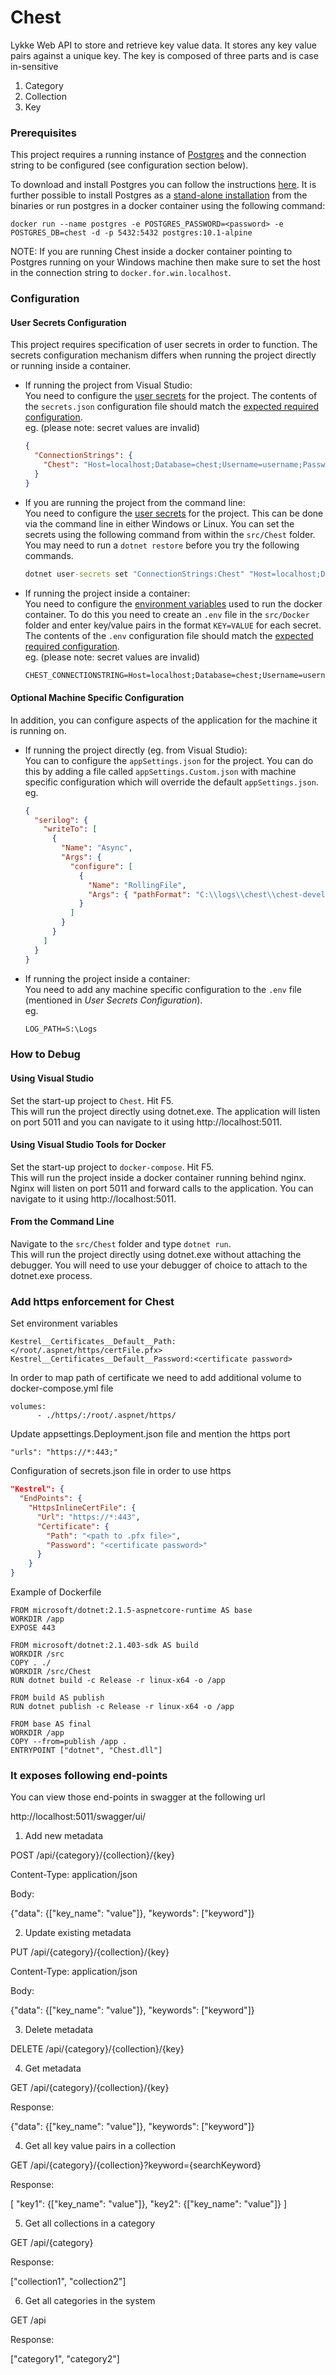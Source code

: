 # Chest #

Lykke Web API to store and retrieve key value data.
It stores any key value pairs against a unique key. The key is composed of three parts and is case in-sensitive

1. Category
2. Collection
3. Key

### Prerequisites

This project requires a running instance of [Postgres](https://www.postgresql.org/) and the connection string to be configured (see configuration section below).  

To download and install Postgres you can follow the instructions [here](https://www.postgresql.org/download/).
It is further possible to install Postgres as a [stand-alone installation](http://www.postgresonline.com/journal/archives/172-Starting-PostgreSQL-in-windows-without-install.html) from the binaries or run postgres in a docker container using the following command:
```
docker run --name postgres -e POSTGRES_PASSWORD=<password> -e POSTGRES_DB=chest -d -p 5432:5432 postgres:10.1-alpine
```
NOTE: If you are running Chest inside a docker container pointing to Postgres running on your Windows machine then make sure to set the host in the connection string to ```docker.for.win.localhost```.

### Configuration

#### User Secrets Configuration

This project requires specification of user secrets in order to function. The secrets configuration mechanism differs when running the project directly or running inside a container.

- If running the project from Visual Studio:  
You need to configure the [user secrets](https://blogs.msdn.microsoft.com/mihansen/2017/09/10/managing-secrets-in-net-core-2-0-apps/) for the project.
The contents of the `secrets.json` configuration file should match the [expected required configuration](src/Chest/Extensions/ConfigurationExtensions.cs?fileviewer=file-view-default#ConfigurationExtensions.cs-21).  
eg. (please note: secret values are invalid)

    ```json
    {
      "ConnectionStrings": {
        "Chest": "Host=localhost;Database=chest;Username=username;Password=password;"
      }
    }
    ```

- If you are running the project from the command line:  
You need to configure the [user secrets](https://blogs.msdn.microsoft.com/mihansen/2017/09/10/managing-secrets-in-net-core-2-0-apps/) for the project. This can be done via the command line in either Windows or Linux. You can set the secrets using the following command from within the ```src/Chest``` folder. You may need to run a ```dotnet restore``` before you try the following commands.

    ```cmd
    dotnet user-secrets set "ConnectionStrings:Chest" "Host=localhost;Database=chest;Username=username;Password=password;"
    ```


- If running the project inside a container:  
You need to configure the [environment variables](https://docs.docker.com/compose/environment-variables/#the-env_file-configuration-option) used to run the docker container.
To do this you need to create an `.env` file in the `src/Docker` folder and enter key/value pairs in the format `KEY=VALUE` for each secret.
The contents of the `.env` configuration file should match the [expected required configuration](src/Chest/Extensions/ConfigurationExtensions.cs?fileviewer=file-view-default#ConfigurationExtensions.cs-21).  
eg.  (please note: secret values are invalid)

    ```cmd
    CHEST_CONNECTIONSTRING=Host=localhost;Database=chest;Username=username;Password=password;
    ```

#### Optional Machine Specific Configuration

In addition, you can configure aspects of the application for the machine it is running on.

- If running the project directly (eg. from Visual Studio):  
You can to configure the ```appSettings.json``` for the project. You can do this by adding a file called ```appSettings.Custom.json``` with machine specific configuration which will override the default ```appSettings.json```.
eg.
    ```json
    {
      "serilog": {
        "writeTo": [
          {
            "Name": "Async",
            "Args": {
              "configure": [
                {
                  "Name": "RollingFile",
                  "Args": { "pathFormat": "C:\\logs\\chest\\chest-developer-{Date}.log" }
                }
              ]
            }
          }
        ]
      }
    }
    ```

- If running the project inside a container:  
You need to add any machine specific configuration to the `.env` file (mentioned in _User Secrets Configuration_).  
eg.
    ```cmd
    LOG_PATH=S:\Logs
    ```

### How to Debug

#### Using Visual Studio

Set the start-up project to ```Chest```. Hit F5.  
This will run the project directly using dotnet.exe. The application will listen on port 5011 and you can navigate to it using http://localhost:5011.

#### Using Visual Studio Tools for Docker

Set the start-up project to ```docker-compose```. Hit F5.  
This will run the project inside a docker container running behind nginx. Nginx will listen on port 5011 and forward calls to the application. You can navigate to it using http://localhost:5011.

#### From the Command Line

Navigate to the ```src/Chest``` folder and type ```dotnet run```.  
This will run the project directly using dotnet.exe without attaching the debugger. You will need to use your debugger of choice to attach to the dotnet.exe process.


### Add https enforcement for Chest

Set environment variables

```
Kestrel__Certificates__Default__Path:</root/.aspnet/https/certFile.pfx>
Kestrel__Certificates__Default__Password:<certificate password>
```

In order to map path of certificate we need to add additional volume to docker-compose.yml file

```
volumes:
      - ./https/:/root/.aspnet/https/

``` 

Update appsettings.Deployment.json file and mention the https port
 
 ``` 
 "urls": "https://*:443;"
 ```


Configuration of secrets.json file in order to use https

```json
"Kestrel": {
  "EndPoints": {
    "HttpsInlineCertFile": {
      "Url": "https://*:443",
      "Certificate": {
        "Path": "<path to .pfx file>",
        "Password": "<certificate password>"
      }
    }
}
```

Example of Dockerfile

```
FROM microsoft/dotnet:2.1.5-aspnetcore-runtime AS base
WORKDIR /app
EXPOSE 443

FROM microsoft/dotnet:2.1.403-sdk AS build
WORKDIR /src
COPY . ./
WORKDIR /src/Chest
RUN dotnet build -c Release -r linux-x64 -o /app

FROM build AS publish
RUN dotnet publish -c Release -r linux-x64 -o /app

FROM base AS final
WORKDIR /app
COPY --from=publish /app .
ENTRYPOINT ["dotnet", "Chest.dll"]
```

### It exposes following end-points

You can view those end-points in swagger at the following url

http://localhost:5011/swagger/ui/

1. Add new metadata

POST /api/{category}/{collection}/{key}

Content-Type: application/json

Body:

{"data": {["key_name": "value"]}, "keywords": ["keyword"]}

2. Update existing metadata

PUT /api/{category}/{collection}/{key}

Content-Type: application/json

Body:

{"data": {["key_name": "value"]}, "keywords": ["keyword"]}

3. Delete metadata

DELETE /api/{category}/{collection}/{key}

4. Get metadata

GET /api/{category}/{collection}/{key}

Response:

{"data": {["key_name": "value"]}, "keywords": ["keyword"]}

4. Get all key value pairs in a collection

GET /api/{category}/{collection}?keyword={searchKeyword}

Response:

[
  "key1": {["key_name": "value"]},
  "key2": {["key_name": "value"]}
]

5. Get all collections in a category

GET /api/{category}

Response:

["collection1", "collection2"]

6. Get all categories in the system

GET /api

Response:

["category1", "category2"]
